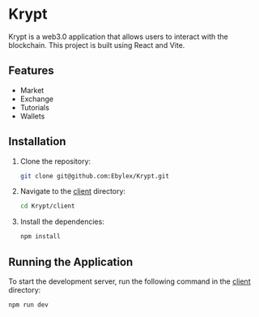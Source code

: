 # Krypt

Krypt is a web3.0 application that allows users to interact with the blockchain. This project is built using React and Vite.

## Features

- Market
- Exchange
- Tutorials
- Wallets

## Installation

1. Clone the repository:
    ```sh
    git clone git@github.com:Ebylex/Krypt.git
    ```

2. Navigate to the [client](http://_vscodecontentref_/1) directory:
    ```sh
    cd Krypt/client
    ```

3. Install the dependencies:
    ```sh
    npm install
    ```

## Running the Application

To start the development server, run the following command in the [client](http://_vscodecontentref_/2) directory:

```sh
npm run dev


